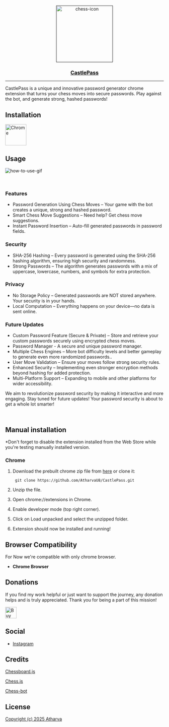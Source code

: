[link-chrome]: https://chrome.google.com/webstore/detail/ 'Chrome Web Store'
<p align="center">
  <a href="" rel="noopener">
 <img src="https://i.ibb.co/9H8bs1J2/chess-icon.png" alt="chess-icon" width="180" border="0" />
</p>

<a href="" style="color:#000"><h3 align="center">CastlePass</h3></a>

---

CastlePass is a unique and innovative password generator chrome extension that turns your chess moves into secure passwords. Play against the bot, and generate strong, hashed passwords!

## Installation

[<img src="https://user-images.githubusercontent.com/3750161/214147732-c75e96a4-48a4-4b64-b407-c2402e899a75.PNG" height="67" alt="Chrome" valign="middle">][link-chrome]

## Usage

![how-to-use-gif]()

<br>

### Features

- Password Generation Using Chess Moves – Your game with the bot creates a unique, strong and hashed password.
- Smart Chess Move Suggestions – Need help? Get chess move suggestions.
- Instant Password Insertion – Auto-fill generated passwords in password fields.

### Security

- SHA-256 Hashing – Every password is generated using the SHA-256 hashing algorithm, ensuring high security and randomness.
- Strong Passwords – The algorithm generates passwords with a mix of uppercase, lowercase, numbers, and symbols for extra protection.

### Privacy

- No Storage Policy – Generated passwords are NOT stored anywhere. Your security is in your hands.
- Local Computation – Everything happens on your device—no data is sent online.

### Future Updates 

- Custom Password Feature (Secure & Private) – Store and retrieve your custom passwords securely using encrypted chess moves.
- Password Manager - A secure and unique password manager.
- Multiple Chess Engines – More bot difficulty levels and better gameplay to generate even more randomized passwords..
- User Move Validation – Ensure your moves follow strong security rules.
- Enhanced Security – Implementing even stronger encryption methods beyond hashing for added protection.
- Multi-Platform Support – Expanding to mobile and other platforms for wider accessibility.

We aim to revolutionize password security by making it interactive and more engaging. Stay tuned for future updates! Your password security is about to get a whole lot smarter!

<br>

## Manual installation

*Don't forget to disable the extension installed from the Web Store while you're testing manually installed version.

### Chrome
1. Download the prebuilt chrome zip file from [here](build) or clone it:
   
   		git clone https://github.com/AtharvaU8/CastlePass.git
   
3. Unzip the file.
4. Open chrome://extensions in Chrome.
5. Enable developer mode (top right corner).
6. Click on Load unpacked and select the unzipped folder.
7. Extension should now be installed and running!

## Browser Compatibility

For Now we're compatible with only chrome browser.

- **Chrome Browser**


## Donations

If you find my work helpful or just want to support the journey, any donation helps and is truly appreciated. Thank you for being a part of this mission!

<div>
  
<a href='https://ko-fi.com/P5P618SRMY' target='_blank'><img height='36' style='border:0px;height:36px;' src='https://storage.ko-fi.com/cdn/kofi3.png?v=6' border='0' alt='Buy Me a Coffee at ko-fi.com' /></a>

</div>


## Social

- [Instagram](https://www.instagram.com/atharvaugale8)


## Credits

[Chessboard.js](https://github.com/oakmac/chessboardjs)

[Chess.js](https://github.com/jhlywa/chess.js)

[Chess-bot](https://github.com/zeyu2001/chess-ai)


## License

[Copyright (c) 2025 Atharva]()
